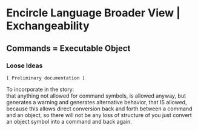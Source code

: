 Encircle Language Broader View | Exchangeability
==============================================

Commands = Executable Object
----------------------------

### Loose Ideas

`[ Preliminary documentation ]`

To incorporate in the story:  
that anything not allowed for command symbols, is allowed anyway, but generates a warning and generates alternative behavior, that IS allowed, because this allows direct conversion back and forth between a command and an object, so there will not be any loss of structure of you just convert an object symbol into a command and back again.